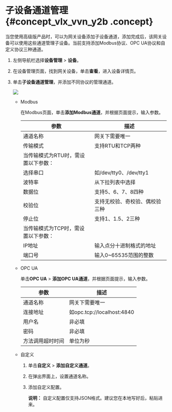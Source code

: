 # 子设备通道管理 {#concept_vlx_vvn_y2b .concept}

当您使用高级版产品时，可以为网关设备添加子设备通道，添加完成后，该网关设备可以使用这些通道管理子设备。当前支持添加Modbus协议、OPC UA协议和自定义协议三种通道。

1.  左侧导航栏选择**设备管理** \> **设备**。
2.  在设备管理页面，找到网关设备，单击**查看**，进入设备详情页。
3.  单击**子设备通道管理**，并添加不同协议的管理通道。

    ![](http://static-aliyun-doc.oss-cn-hangzhou.aliyuncs.com/assets/img/18798/154289335010890_zh-CN.png)

    -   Modbus

        在Modbus页面，单击**添加Modbus通道**，并根据页面提示，输入参数。

        |参数|描述|
        |--|--|
        |通道名称|网关下需要唯一|
        |传输模式|支持RTU和TCP两种|
        |当传输模式为RTU时，需设置以下参数：|
        |选择串口|如/dev/tty0、/dev/tty1|
        |波特率|从下拉列表中选择|
        |数据位|支持5、6、7、8四种|
        |校验位|支持无校验、奇校验、偶校验三种|
        |停止位|支持1、1.5、2三种|
        |当传输模式为TCP时，需设置以下参数：|
        |IP地址|输入点分十进制格式的地址|
        |端口号|输入0~65535范围的整数|

    -   OPC UA

        单击**OPC UA** \> **添加OPC UA通道**，并根据页面提示，输入参数。

        |参数|描述|
        |--|--|
        |通道名称|网关下需要唯一|
        |连接地址|如opc.tcp://localhost:4840|
        |用户名|非必填|
        |密码|非必填|
        |方法调用超时时间|单位为秒|

    -   自定义

        1.  单击**自定义** \> **添加自定义通道**。
        2.  在弹出界面上，设置通道名称。
        3.  添加自定义配置。

            **说明：** 自定义配置仅支持JSON格式。建议您在本地写好后，粘贴进来。


